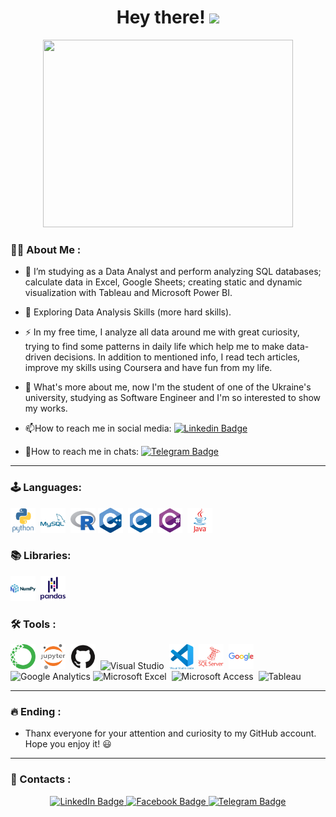 <h1 align='center'>
  Hey there!
  <img src="https://media.giphy.com/media/hvRJCLFzcasrR4ia7z/giphy.gif" width="30px"/>
</h1>

<div align="center">
  <img src="https://media.giphy.com/media/3oKIPEqDGUULpEU0aQ/giphy.gif" width="400" height="300"/>
</div>

### :man_technologist: About Me :

- :telescope: I’m studying as a Data Analyst and perform analyzing SQL databases; calculate data in Excel, Google Sheets; creating static and dynamic visualization with Tableau and Microsoft Power BI.

- :brain: Exploring Data Analysis Skills (more hard skills).

- :zap: In my free time, I analyze all data around me with great curiosity, trying to find some patterns in daily life which help me to make data-driven decisions. In addition to mentioned info, I read tech articles, improve my skills using Coursera and have fun from my life.

- :telescope: What's more about me, now I'm the student of one of the Ukraine's university, studying as Software Engineer and I'm so interested to show my works.

- :mailbox:How to reach me in social media: [![Linkedin Badge](https://img.shields.io/badge/-Denis_Petrenko-blue?style=flat&logo=Linkedin&logoColor=white)](https://www.linkedin.com/in/denis-petrenko-8a8b79225)

- :speech_balloon:How to reach me in chats: [![Telegram Badge](https://img.shields.io/badge/-Denis_Petrenko-9cf?%20style=flat&logo=Telegram&logoColor=white)](https://t.me/zaboristiy_21)

---

### :joystick: Languages:

<div>
  <img src="https://github.com/devicons/devicon/blob/master/icons/python/python-original-wordmark.svg" title="Python" alt="Python" width="40" height="40"/>&nbsp;
  <img src="https://github.com/devicons/devicon/blob/master/icons/mysql/mysql-plain-wordmark.svg" title="SQL" alt="SQL" width="40" height="40"/>&nbsp;
  <img src="https://github.com/devicons/devicon/blob/master/icons/r/r-original.svg" title="R" alt="R" width="40" height="40"/>
  <img src="https://github.com/devicons/devicon/blob/master/icons/cplusplus/cplusplus-original.svg" title="C++" alt="C++" width="40" height="40"/>&nbsp;
  <img src="https://github.com/devicons/devicon/blob/master/icons/c/c-original.svg" title="C" alt="C" width="40" height="40"/>&nbsp;
  <img src="https://github.com/devicons/devicon/blob/master/icons/csharp/csharp-original.svg" title="C#" alt="C#" width="40" height="40"/>&nbsp;
  <img src="https://github.com/devicons/devicon/blob/master/icons/java/java-original-wordmark.svg" title="Java" alt="Java" width="40" height="40"/>&nbsp;
</div>

### :books: Libraries:
<div>
  <img src="https://github.com/devicons/devicon/blob/master/icons/numpy/numpy-original-wordmark.svg" title="NumPy" alt="NumPy" width="40" height="40"/>&nbsp;
  <img src="https://github.com/devicons/devicon/blob/master/icons/pandas/pandas-original-wordmark.svg" title="Pandas" alt="Pandas" width="40" height="40"/>&nbsp;
</div>

### :hammer_and_wrench: Tools :

<div>
  <img src="https://github.com/devicons/devicon/blob/master/icons/anaconda/anaconda-original.svg" title="Anaconda" alt="Anaconda" width="40" height="40"/>&nbsp;
  <img src="https://github.com/devicons/devicon/blob/master/icons/jupyter/jupyter-original-wordmark.svg" title="Jupiter" alt="Jupiter" width="40" height="40"/>&nbsp;
  <img src="https://github.com/devicons/devicon/blob/master/icons/github/github-original.svg" title="GitHub" alt="GitHub" width="40" height="40"/>&nbsp;
  <img src="https://cdn.worldvectorlogo.com/logos/visual-studio-2013.svg" title="Visual Studio"  alt="Visual Studio" width="40" height="40"/>&nbsp;
  <img src="https://github.com/devicons/devicon/blob/master/icons/vscode/vscode-original-wordmark.svg" title="VS Code" alt="VS Code" width="40" height="40"/>&nbsp;
  <img src="https://github.com/devicons/devicon/blob/master/icons/microsoftsqlserver/microsoftsqlserver-plain-wordmark.svg"  title="Microsoft SQL Server" alt="Microsoft SQL Server" width="40" height="40"/>&nbsp;
  <img src="https://github.com/devicons/devicon/blob/master/icons/google/google-original-wordmark.svg" title="Google" alt="Google" width="40" height="40"/>&nbsp;
  <img src="https://cdn.worldvectorlogo.com/logos/google-analytics.svg" title="Google Analytics" alt="Google Analytics" width="40" height="40"/>
  <img src="https://cdn.worldvectorlogo.com/logos/microsoft-excel-2013.svg" title="Microsoft Excel" alt="Microsoft Excel" width="40" height="40"/>&nbsp;
  <img src="https://cdn.worldvectorlogo.com/logos/microsoft-access-1.svg" title="Microsoft Access" alt="Microsoft Access" width="40" height="40"/>&nbsp;
  <img src="https://cdn.worldvectorlogo.com/logos/tableau-software.svg" title="Tableau" alt="Tableau" width="40" height="40"/>
</div>

---

### :fire: Ending :
- Thanx everyone for your attention and curiosity to my GitHub account. Hope you enjoy it! 😃


---

### 📧 Contacts :
<div id="badges" align="center">
  <a href = "https://www.linkedin.com/in/denis-petrenko-8a8b79225">
    <img src="https://img.shields.io/badge/LinkedIn-blue?style=for-the-badge&logo=linkedin&logoColor=white" alt="LinkedIn Badge"/>
  </a>
  <a href = "https://www.facebook.com/profile.php?id=100014483235776">
    <img src="https://img.shields.io/badge/Facebook-navy?style=for-the-badge&logo=facebook&logoColor=white" alt="Facebook Badge"/>
  </a>
  </a>
  <a href = "https://t.me/zaboristiy_21">
    <img src="https://img.shields.io/badge/Telegram-9cf?style=for-the-badge&logo=telegram&logoColor=white" alt="Telegram Badge"/>
  </a>
</div>
